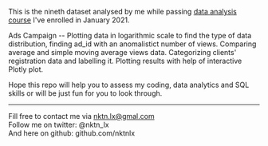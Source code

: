 This is the nineth dataset analysed by me while passing [data analysis course](https://karpov.courses/) I've enrolled in January 2021.   


Ads Campaign -- Plotting data in logarithmic scale to find the type of data distribution, finding ad_id with an anomalistict number of views. Comparing average and simple moving average views data. Categorizing clients' registration data and labelling it. Plotting results with help of interactive Plotly plot.    



Hope this repo will help you to assess my coding, data analytics and SQL skills or will be just fun for you to look through.    



--------------------------------------------
Fill free to contact me via nktn.lx@gmal.com  
Follow me on twitter: @nktn_lx  
And here on github: github.com/nktnlx  